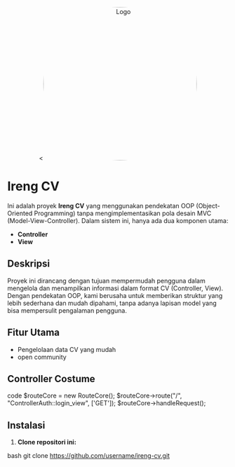 <p align="center"><<img src="https://i.pinimg.com/originals/23/67/76/2367767820aa5b14f2ef90701f325ee8.gif" alt="Logo" style="border-radius: 100%; width: 350px; height: 350px;"></p>

# Ireng CV

Ini adalah proyek **Ireng CV** yang menggunakan pendekatan OOP (Object-Oriented Programming) tanpa mengimplementasikan pola desain MVC (Model-View-Controller). Dalam sistem ini, hanya ada dua komponen utama:

- **Controller**
- **View**

## Deskripsi

Proyek ini dirancang dengan tujuan mempermudah pengguna dalam mengelola dan menampilkan informasi dalam format CV (Controller, View). Dengan pendekatan OOP, kami berusaha untuk memberikan struktur yang lebih sederhana dan mudah dipahami, tanpa adanya lapisan model yang bisa mempersulit pengalaman pengguna.

## Fitur Utama

- Pengelolaan data CV yang mudah
- open community

## Controller Costume
code
$routeCore = new RouteCore();
$routeCore->route("/", "ControllerAuth::login_view", ['GET']);
$routeCore->handleRequest();


## Instalasi

1. **Clone repositori ini:**
   
bash
   git clone https://github.com/username/ireng-cv.git

</center>  
